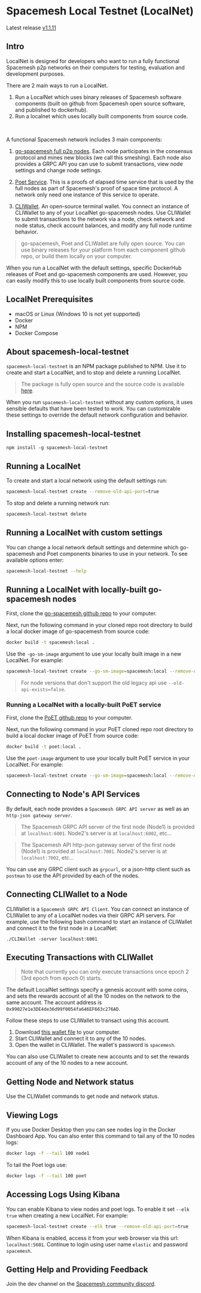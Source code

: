 # Spacemesh Local Testnet (LocalNet)

Latest release [v1.1.11](https://github.com/spacemeshos/local-testnet/releases)

## Intro
LocalNet is designed for developers who want to run a fully functional Spacemesh p2p networks on their computers for testing, evaluation and development purposes.

There are 2 main ways to run a LocalNet.
1. Run a LocalNet which uses binary releases of Spacemesh software components (built on github from Spacemesh open source software, and published to dockerhub).
2. Run a localnet which uses locally built components from source code.

<br/>

A functional Spacemesh network includes 3 main components:
1. [go-spacemesh full p2p nodes](https://github.com/spacemeshos/go-spacemesh). Each node participates in the consensus protocol and mines new blocks (we call this smeshing). Each node also provides a GRPC API you can use to submit transactions, view node settings and change node settings.
1. [Poet Service](https://github.com/spacemeshos/poet). This is a proofs of elapsed time service that is used by the full nodes as part of Spacemesh's proof of space time protocol. A network only need one instance of this service to operate.

1. [CLIWallet](https://github.com/spacemeshos/cli-wallet). An open-source terminal wallet. You connect an instance of CLIWallet to any of your LocalNet go-spacemesh nodes. Use CLIWallet to submit transactions to the network via a node, check network and node status, check account balances, and modify any full node runtime behavior.

> go-spacemesh, Poet and CLIWallet are fully open source. You can use binary releases for your platform from each component github repo, or build them locally on your computer.

When you run a LocalNet with the default settings, specific DockerHub releases of Poet and go-spacemesh components are used. However, you can easily modify this to use locally built components from source code.

## LocalNet Prerequisites

- macOS or Linux (Windows 10 is not yet supported)
- Docker
- NPM
- Docker Compose

## About spacemesh-local-testnet

`spacemesh-local-testnet` is an NPM package published to NPM. Use it to create and start a LocalNet, and to stop and delete a running LocalNet.

> The package is fully open source and the source code is available [here](https://github.com/spacemeshos/local-testnet).

When you run `spacemesh-local-testnet` without any custom options, it uses sensible defaults that have been tested to work. You can customizable these settings to override the default network configuration and behavior.

## Installing spacemesh-local-testnet

```
npm install -g spacemesh-local-testnet
```

## Running a LocalNet

To create and start a local network using the default settings run:

```bash
spacemesh-local-testnet create --remove-old-api-port=true
```

To stop and delete a running network run:

```bash
spacemesh-local-testnet delete
```

## Running a LocalNet with custom settings

You can change a local network default settings and determine which go-spacemesh and Poet components binaries to use in your network. To see available options enter:

```bash
spacemesh-local-testnet --help
```

## Running a LocalNet with locally-built go-spacemesh nodes

First, clone the [go-spacemesh github repo](https://github.com/spacemeshos/go-spacemesh) to your computer.

Next, run the following command in your cloned repo root directory to build a local docker image of go-spacemesh from source code:

```bash
docker build -t spacemesh:local .
```

Use the `-go-sm-image` argument to use your locally built image in a new LocalNet. For example:

```bash
spacemesh-local-testnet create --go-sm-image=spacemesh:local --remove-old-api-port=true
```

> For node versions that don't support the old legacy api use `--old-api-exists=false`.


### Running a LocalNet with a locally-built PoET service

First, clone the [PoET github repo](https://github.com/spacemeshos/poet) to your computer.

Next, run the following command in your PoET cloned repo root directory to build a local docker image of PoET from source code:

```bash
docker build -t poet:local .
```

Use the `poet-image` argument to use your locally built PoET service in your LocalNet. For example:

```bash
spacemesh-local-testnet create --go-sm-image=spacemesh:local --remove-old-api-port=true --poet-image=poet:local
```


## Connecting to Node's API Services

By default, each node provides a `Spacemesh GRPC API server` as well as an `http-json gateway server`.

> The Spacemesh GRPC API server of the first node (Node1) is provided at `localhost:6001`. Node2's server is at `localhost:6002`, etc...

> The Spacemesh API http-json gateway server of the first node (Node1) is provided at `localhost:7001`. Node2's server is at `localhost:7002`, etc...

You can use any GRPC client such as `grpcurl`, or a json-http client such as `postman` to use the API provided by each of the nodes.

## Connecting CLIWallet to a Node

CLIWallet is a `Spacemesh GRPC API Client`. You can connect an instance of CLIWallet to any of a LocalNet nodes via their GRPC API servers.
For example, use the following bash command to start an instance of CLIWallet and connect it to the first node in a LocalNet:

```
./CLIWallet -server localhost:6001
```

## Executing Transactions with CLIWallet

> Note that currently you can only execute transactions once epoch 2 (3rd epoch from epoch 0) starts.

The default LocalNet settings specify a genesis account with some coins, and sets the rewards account of all the 10 nodes on the network to the same account. The account address is `0x99027e1e3DE4de36d99f0054fa646EF663c276AD`.

Follow these steps to use CLIWallet to transact using this account.

1. Download [this wallet file](https://raw.githubusercontent.com/spacemeshos/local-testnet/master/cli-wallet.json) to your computer.
1. Start CLIWallet and connect it to any of the 10 nodes.
1. Open the wallet in CLIWallet. The wallet's password is `spacemesh`.

You can also use CLIWallet to create new accounts and to set the rewards account of any of the 10 nodes to a new account.

## Getting Node and Network status
Use the CLIWallet commands to get node and network status.

## Viewing Logs

If you use Docker Desktop then you can see nodes log in the Docker Dashboard App. You can also enter this command to tail any of the 10 nodes logs:

```bash
docker logs -f --tail 100 node1
```

To tail the Poet logs use:
```bash
docker logs -f --tail 100 poet
```

## Accessing Logs Using Kibana
You can enable Kibana to view nodes and poet logs.
To enable it set `--elk true` when creating a new LocalNet. For example:

```bash
spacemesh-local-testnet create --elk true --remove-old-api-port=true
```

When Kibana is enabled, access it from your web browser via this url: `localhost:5601`. Continue to login using user name `elastic` and password `spacemesh`.


## Getting Help and Providing Feedback
Join the dev channel on the [Spacemesh community discord](https://chat.spacemesh.io/).
